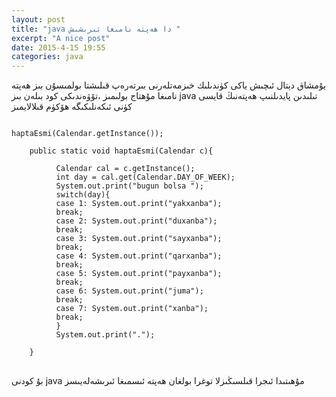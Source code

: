 ```yaml
---
layout: post
title: "java دا ھەپتە نامىغا ئىرىشىش "
excerpt: "A nice post"
date: 2015-4-15 19:55
categories: java
---
```

يۇمشاق دېتال ئىچىش ياكى كۈندىلىك خىزمەتلەرنى بىرتەرەپ قىلىشتا بولمىسۇن بىز ھەپتە نامىغا مۇھتاج بولىمىز ،تۆۋەندىكى كود بىلەن بىز java تىلىدىن پايدىلنىپ ھەپتەنىڭ قايسى كۈنى ئىكەنلىكىگە ھۆكۈم قىلالايمىز 

<pre>
<code>
haptaEsmi(Calendar.getInstance());

	public static void haptaEsmi(Calendar c){
		
		  Calendar cal = c.getInstance();
		  int day = cal.get(Calendar.DAY_OF_WEEK);
		  System.out.print("bugun bolsa ");
		  switch(day){
		  case 1: System.out.print("yakxanba");
		  break;
		  case 2: System.out.print("duxanba");
		  break;
		  case 3: System.out.print("sayxanba");
		  break;
		  case 4: System.out.print("qarxanba");
		  break;
		  case 5: System.out.print("payxanba");
		  break;
		  case 6: System.out.print("juma");
		  break;
		  case 7: System.out.print("xanba");
		  break;
		  }
		  System.out.print(".");
		
	}
</code>
</pre>
بۇ كودنى java مۇھىتىدا ئىجرا قىلسىڭىزلا توغرا بولغان ھەپتە ئىسمىغا ئىرىشەلەيىسز 
